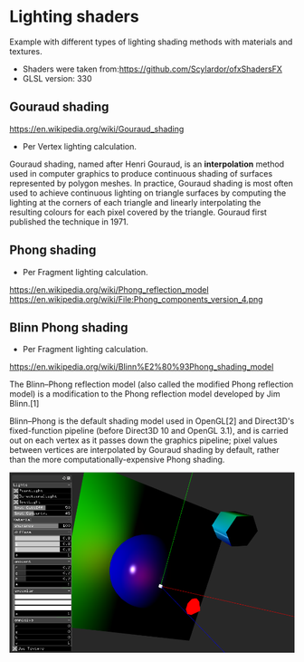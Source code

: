 # Lighting shaders

Example with different types of lighting shading methods with materials and textures.

* Shaders were taken from:https://github.com/Scylardor/ofxShadersFX
* GLSL version: 330

## Gouraud shading
https://en.wikipedia.org/wiki/Gouraud_shading

* Per Vertex lighting calculation.

Gouraud shading, named after Henri Gouraud, is an **interpolation** method used in computer graphics to produce continuous shading of surfaces represented by polygon meshes. In practice, Gouraud shading is most often used to achieve continuous lighting on triangle surfaces by computing the lighting at the corners of each triangle and linearly interpolating the resulting colours for each pixel covered by the triangle. Gouraud first published the technique in 1971.

## Phong shading

* Per Fragment lighting calculation.

https://en.wikipedia.org/wiki/Phong_reflection_model
https://en.wikipedia.org/wiki/File:Phong_components_version_4.png

## Blinn Phong shading

* Per Fragment lighting calculation.

https://en.wikipedia.org/wiki/Blinn%E2%80%93Phong_shading_model

The Blinn–Phong reflection model (also called the modified Phong reflection model) is a modification to the Phong reflection model developed by Jim Blinn.[1]

Blinn–Phong is the default shading model used in OpenGL[2] and Direct3D's fixed-function pipeline (before Direct3D 10 and OpenGL 3.1), and is carried out on each vertex as it passes down the graphics pipeline; pixel values between vertices are interpolated by Gouraud shading by default, rather than the more computationally-expensive Phong shading.

![alt tag](phong.png)
